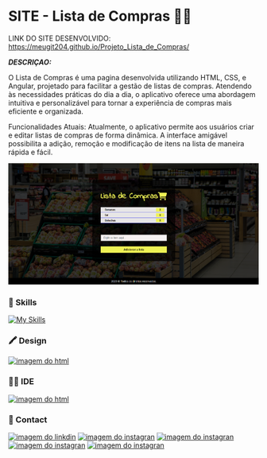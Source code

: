 # SITE - Lista de Compras 👨‍💻
LINK DO SITE DESENVOLVIDO: https://meugit204.github.io/Projeto_Lista_de_Compras/

***DESCRIÇAO:***


O Lista de Compras é uma pagina desenvolvida utilizando HTML, CSS, e Angular, projetado para facilitar a gestão de listas de compras. Atendendo às necessidades práticas do dia a dia, o aplicativo oferece uma abordagem intuitiva e personalizável para tornar a experiência de compras mais eficiente e organizada.

Funcionalidades Atuais:
Atualmente, o aplicativo permite aos usuários criar e editar listas de compras de forma dinâmica. A interface amigável possibilita a adição, remoção e modificação de itens na lista de maneira rápida e fácil.



![Texto Alternativo](https://github.com/meugit204/imagens/blob/66e4b94faaf66391b505515de6e9b15ac7aab79c/lista%20de%20compras.png)

 
 
### 🚀 Skills

[![My Skills](https://skillicons.dev/icons?i=js,html,css,angular,git)](https://skillicons.dev)

### 🖍 Design

[![imagem do html](https://img.shields.io/badge/Figma-F24E1E?style=for-the-badge&logo=figma&logoColor=white)](#)


### 👩‍💻 IDE

[![imagem do html](https://img.shields.io/badge/Visual_Studio_Code-0078D4?style=for-the-badge&logo=visual%20studio%20code&logoColor=white)](#)

### 📱 Contact

[![imagem do linkdin](https://img.shields.io/badge/LinkedIn-0077B5?style=for-the-badge&logo=linkedin&logoColor=white)](https://www.linkedin.com/in/ricardo-vieira-dev/)
[![imagem do instagran](https://img.shields.io/badge/Instagram-E4405F?style=for-the-badge&logo=instagram&logoColor=white)](https://www.instagram.com/kadu_vieira_rv/)
[![imagem do instagran](https://img.shields.io/badge/Gmail-D14836?style=for-the-badge&logo=gmail&logoColor=white)](<mailto:ricardo.dev.of@gmail.com>)
[![imagem do instagran](https://img.shields.io/badge/WhatsApp-25D366?style=for-the-badge&logo=whatsapp&logoColor=white)](https://wa.me/5598984178259)
[![imagem do instagran](https://img.shields.io/badge/website-000000?style=for-the-badge&logo=About.me&logoColor=white)](#)

